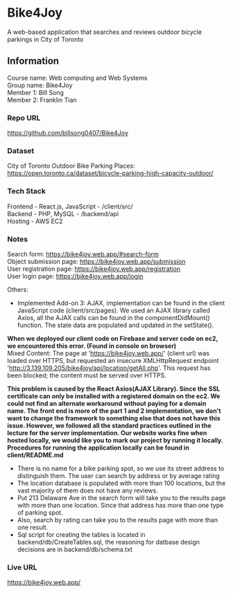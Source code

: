# Bike4Joy
A web-based application that searches and reviews outdoor bicycle parkings in City of Toronto 

## Information
Course name: Web computing and Web Systems <br />
Group name: Bike4Joy <br />
Member 1: Bill Song <br />
Member 2: Franklin Tian <br />

### Repo URL
https://github.com/billsong0407/Bike4Joy

### Dataset
City of Toronto Outdoor Bike Parking Places: https://open.toronto.ca/dataset/bicycle-parking-high-capacity-outdoor/

### Tech Stack
Frontend - React.js, JavaScript - /client/src/ <br />
Backend - PHP, MySQL - /backend/api <br />
Hosting - AWS EC2

### Notes
Search form: https://bike4joy.web.app/#search-form <br />
Object submission page: https://bike4joy.web.app/submission <br />
User registration page: https://bike4joy.web.app/registration <br />
User login page: https://bike4joy.web.app/login <br />

Others: <br />
- Implemented Add-on 3: AJAX, implementation can be found in the client JavaScript code (client/src/pages). We used an AJAX library called Axios, all the AJAX calls can be found in the componentDidMount() function. The state data are populated and updated in the setState(). <br />

**When we deployed our client code on Firebase and server code on ec2, we encountered this error. (Found in console on browser)** <br />
Mixed Content: The page at 'https://bike4joy.web.app/' (client url) was loaded over HTTPS, but requested an insecure XMLHttpRequest endpoint 'http://3.139.109.205/bike4joy/api/location/getAll.php'. This request has been blocked; the content must be served over HTTPS. </br>

**This problem is caused by the React Axios(AJAX Library). Since the SSL certificate can only be installed with a registered domain on the ec2. We could not find an alternate workaround without paying for a domain name. The front end is more of the part 1 and 2 implementation, we don't want to change the framework to something else that does not have this issue. However, we followed all the standard practices outlined in the lecture for the server implementation. Our website works fine when hosted locally, we would like you to mark our project by running it locally. Procedures for running the application locally can be found in client/README.md** <br />

- There is no name for a bike parking spot, so we use its street address to distinguish them. The user can search by address or by average rating <br />
- The location database is populated with more than 100 locations, but the vast majority of them does not have any reviews. <br />
- Put 213 Delaware Ave in the search form will take you to the results page with more than one location. Since that address has more than one type of parking spot. <br />
- Also, search by rating can take you to the results page with more than one result. <br />
- Sql script for creating the tables is located in backend/db/CreateTables.sql, the reasoning for datbase design decisions are in backend/db/schema.txt

### Live URL
https://bike4joy.web.app/
